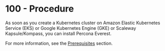 # 100 - Procedure

As soon as you create a Kubernetes cluster on Amazon Elastic Kubernetes Service (EKS) or Google Kubernetes Engine (GKE) or Scaleway Kapsule/Kompass, you can install Percona Everest.

For more information, see the [Prerequisites](https://docs.percona.com/everest/quickstart-guide/qs-prerequisites.html) section.
